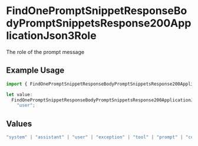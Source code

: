 # FindOnePromptSnippetResponseBodyPromptSnippetsResponse200ApplicationJson3Role

The role of the prompt message

## Example Usage

```typescript
import { FindOnePromptSnippetResponseBodyPromptSnippetsResponse200ApplicationJson3Role } from "orq-poc-typescript-multi-env-version/models/operations";

let value:
  FindOnePromptSnippetResponseBodyPromptSnippetsResponse200ApplicationJson3Role =
    "user";
```

## Values

```typescript
"system" | "assistant" | "user" | "exception" | "tool" | "prompt" | "correction" | "expected_output"
```